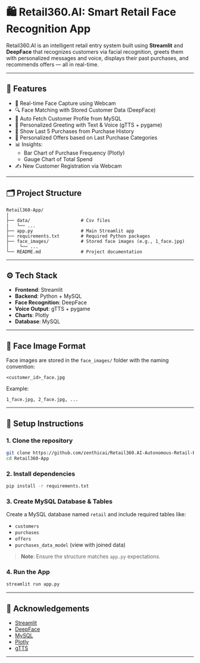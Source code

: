 
# 🛍️ Retail360.AI: Smart Retail Face Recognition App

Retail360.AI is an intelligent retail entry system built using **Streamlit** and **DeepFace** that recognizes customers via facial recognition, greets them with personalized messages and voice, displays their past purchases, and recommends offers — all in real-time.

---

## 🚀 Features

- 👤 Real-time Face Capture using Webcam
- 🔍 Face Matching with Stored Customer Data (DeepFace)
- 📄 Auto Fetch Customer Profile from MySQL
- 💬 Personalized Greeting with Text & Voice (gTTS + pygame)
- 🛒 Show Last 5 Purchases from Purchase History
- 🎁 Personalized Offers based on Last Purchase Categories
- 📊 Insights:
  - Bar Chart of Purchase Frequency (Plotly)
  - Gauge Chart of Total Spend
- ✍️ New Customer Registration via Webcam

---

## 🗂️ Project Structure

```
Retail360-App/
│
├── data/                   # Csv files 
|   └── ...
├── app.py                  # Main Streamlit app
├── requirements.txt        # Required Python packages
├── face_images/            # Stored face images (e.g., 1_face.jpg)
│    └── ...
└── README.md               # Project documentation
```

---

## ⚙️ Tech Stack

- **Frontend**: Streamlit
- **Backend**: Python + MySQL
- **Face Recognition**: DeepFace
- **Voice Output**: gTTS + pygame
- **Charts**: Plotly
- **Database**: MySQL

---

## 📸 Face Image Format

Face images are stored in the `face_images/` folder with the naming convention:

```
<customer_id>_face.jpg
```

Example:
```
1_face.jpg, 2_face.jpg, ...
```

---

## 🧪 Setup Instructions

### 1. Clone the repository
```bash
git clone https://github.com/zenthicai/Retail360.AI-Autonomous-Retail-Experience
cd Retail360-App
```

### 2. Install dependencies
```bash
pip install -r requirements.txt
```

### 3. Create MySQL Database & Tables

Create a MySQL database named `retail` and include required tables like:
- `customers`
- `purchases`
- `offers`
- `purchases_data_model` (view with joined data)

> **Note**: Ensure the structure matches `app.py` expectations.

### 4. Run the App
```bash
streamlit run app.py
```

---

## 📢 Acknowledgements

- [Streamlit](https://streamlit.io/)
- [DeepFace](https://github.com/serengil/deepface)
- [MySQL](https://www.mysql.com/)
- [Plotly](https://plotly.com/)
- [gTTS](https://pypi.org/project/gTTS/)

---

